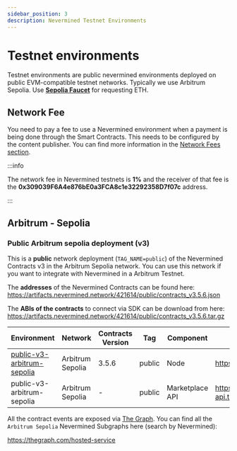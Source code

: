 ```yaml
---
sidebar_position: 3
description: Nevermined Testnet Environments
---
```


# Testnet environments

Testnet environments are public nevermined environments deployed on public EVM-compatible testnet networks. Typically we use Arbitrum Sepolia.
Use **[Sepolia Faucet](https://sepoliafaucet.com/)** for requesting ETH.

## Network Fee

You need to pay a fee to use a Nevermined environment when a payment is being done through the Smart Contracts. This needs to be configured by the content publisher. You can find more information in the [Network Fees section](network-fees.mdx).

:::info

The network fee in Nevermined testnets is **1%** and the receiver of that fee is the **0x309039F6A4e876bE0a3FCA8c1e32292358D7f07c** address.

:::


## Arbitrum - Sepolia

### Public Arbitrum sepolia deployment (v3)

This is a **public** network deployment (`TAG_NAME=public`) of the Nevermined Contracts v3 in the Arbitrum Sepolia network. You can use this network if you want to integrate with Nevermined in a Arbitrum Testnet.

The **addresses** of the Nevermined Contracts can be found here: https://artifacts.nevermined.network/421614/public/contracts_v3.5.6.json

The **ABIs of the contracts** to connect via SDK can be download from here: https://artifacts.nevermined.network/421614/public/contracts_v3.5.6.tar.gz

| Environment | Network | Contracts Version | Tag | Component | URL | Comments |
|-------------|---------|-------------------|-----|-----------|-----|----------|
| [public-v3-arbitrum-sepolia](https://artifacts.nevermined.network/421614/public/contracts_v3.5.6.json) | Arbitrum Sepolia | 3.5.6 | public | Node | https://node.testing.nevermined.app | |
| public-v3-arbitrum-sepolia | Arbitrum Sepolia | - | public | Marketplace API | https://marketplace-api.testing.nevermined.app | |

All the contract events are exposed via [The Graph](https://thegraph.com/). You can find all the `Arbitrum Sepolia` Nevermined Subgraphs here (search by Nevermined):

https://thegraph.com/hosted-service


